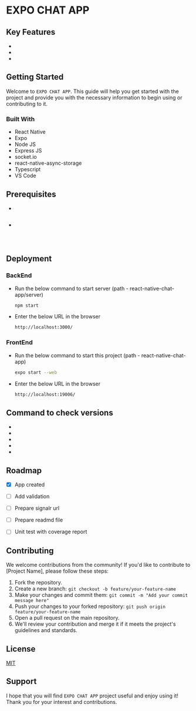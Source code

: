 # EXPO CHAT APP



## Key Features
* 
* 
* 


## Getting Started
Welcome to `EXPO CHAT APP`. This guide will help you get started with the project and provide you with the necessary information to begin using or contributing to it.


### Built With
* React Native
* Expo
* Node JS
* Express JS
* socket.io
* react-native-async-storage
* Typescript
* VS Code


## Prerequisites

* 

  ```bash
  
  ```

*  

  ```bash

  ```

  ```bash

  ```

  ```bash
  
  ```

## Deployment
### BackEnd
* Run the below command to start server (path - react-native-chat-app/server)

  ```bash
  npm start
  ```

* Enter the below URL in the browser
  ```bash
  http://localhost:3000/
  ```

### FrontEnd
* Run the below command to start this project (path - react-native-chat-app)

  ```bash
  expo start --web
  ```

* Enter the below URL in the browser
  ```bash
  http://localhost:19006/
  ```


## Command to check versions
* 
* 
* 
* 
* 


## Roadmap
- [x] App created
- [ ] Add validation
- [ ] Prepare signalr url
- [ ] Prepare readmd file
- [ ] Unit test with coverage report


## Contributing
We welcome contributions from the community! If you'd like to contribute to [Project Name], please follow these steps:
1. Fork the repository.
2. Create a new branch: `git checkout -b feature/your-feature-name`
3. Make your changes and commit them: `git commit -m "Add your commit message here"`
4. Push your changes to your forked repository: `git push origin feature/your-feature-name`
5. Open a pull request on the main repository.
6. We'll review your contribution and merge it if it meets the project's guidelines and standards.


## License
[MIT](https://choosealicense.com/licenses/mit/)


## Support
I hope that you will find `EXPO CHAT APP` project useful and enjoy using it! Thank you for your interest and contributions.
